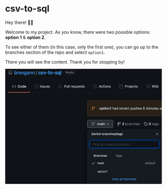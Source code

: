 # csv-to-sql

Hey there! 🙋‍♂️

Welcome to my project. As you know, there were two possible options: **option 1** & **option 2**. 

To see either of them (in this case, only the first one), you can go up to the branches section of the repo and select `option1`. 

There you will see the content. Thank you for stopping by! 

![branches](imgs/branches.png)